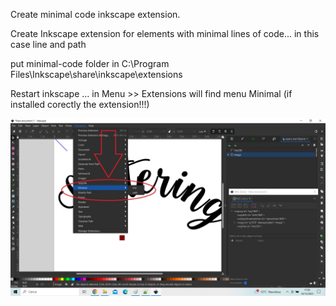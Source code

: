 Create minimal code inkscape extension.

Create Inkscape extension for elements with minimal lines of code... in this case line and path

put minimal-code folder in C:\Program Files\Inkscape\share\inkscape\extensions

Restart inkscape ... in Menu >> Extensions will find menu Minimal (if installed corectly the extension!!!)

<img src="https://raw.githubusercontent.com/costycnc/inkscape-1.0-hello-world-extension-costycnc/main/minimal-code/minimal.jpg"> 


